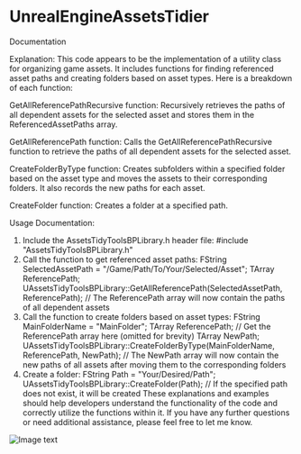 # UnrealEngineAssetsTidier
Documentation

Explanation:
This code appears to be the implementation of a utility class for organizing game assets. It includes functions for finding referenced asset paths and creating folders based on asset types. Here is a breakdown of each function:

GetAllReferencePathRecursive function: Recursively retrieves the paths of all dependent assets for the selected asset and stores them in the ReferencedAssetPaths array.

GetAllReferencePath function: Calls the GetAllReferencePathRecursive function to retrieve the paths of all dependent assets for the selected asset.

CreateFolderByType function: Creates subfolders within a specified folder based on the asset type and moves the assets to their corresponding folders. It also records the new paths for each asset.

CreateFolder function: Creates a folder at a specified path.


Usage Documentation:
1. Include the AssetsTidyToolsBPLibrary.h header file:
#include "AssetsTidyToolsBPLibrary.h"
2. Call the function to get referenced asset paths:
FString SelectedAssetPath = "/Game/Path/To/Your/Selected/Asset";
TArray<FString> ReferencePath;
UAssetsTidyToolsBPLibrary::GetAllReferencePath(SelectedAssetPath, ReferencePath);
// The ReferencePath array will now contain the paths of all dependent assets
3. Call the function to create folders based on asset types:
FString MainFolderName = "MainFolder";
TArray<FString> ReferencePath;
// Get the ReferencePath array here (omitted for brevity)
TArray<FString> NewPath;
UAssetsTidyToolsBPLibrary::CreateFolderByType(MainFolderName, ReferencePath, NewPath);
// The NewPath array will now contain the new paths of all assets after moving them to the corresponding folders
4. Create a folder:
FString Path = "Your/Desired/Path";
UAssetsTidyToolsBPLibrary::CreateFolder(Path);
// If the specified path does not exist, it will be created
These explanations and examples should help developers understand the functionality of the code and correctly utilize the functions within it. If you have any further questions or need additional assistance, please feel free to let me know.



  ![Image text](https://raw.github.com/AlexMercerShaw/UnrealEngineAssetsTidier/main/Untitled-1.png)
